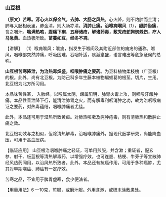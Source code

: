 ### 山豆根

**〔原文〕苦寒。泻心火以保金气，去肺、大肠之风热**。心火降，则不灼肺而金清；肺与大肠相表里，肺金清，则大肠亦清。**消肿止痛。治喉痈喉风**（1），**龈肿齿痛**，含之咽汁。**喘满热咳，腹痛下痢**，**五痔诸疮，解诸药毒，敷秃疮蛇狗蜘蛛伤，疗人马急黄**。血热极所致。**苗蔓如豆，经冬不凋**。

【讲解】 （1）喉痈喉风：喉痈，指发生于喉间及其附近部位的痈疡的通称。喉风，咽喉部突然肿痛，呼吸困难，吞咽补适，痰涎壅盛，语言难出等危急证候的总称。

 **山豆根苦寒降泄，为治热毒炽盛，咽喉肿痛之要药**。为豆科植物柔枝槐（广豆根）的根。此外，尚有北豆根，为防己科多年生藤本植物蝙蝠葛的根茎。切片，生用。北豆根为北方所习用。

本品味苦性寒， 入肺经。以喉属太阴，龈属阳明，肺胃火毒上攻，则咽喉牙龈肿痛。本品性善泄降下行，能清泄肺胃之火，而有解毒利咽消肿之功，故为治咽喉病证之要药，对热毒蕴结，咽喉肿痛者尤佳。

此外，本品还可用于湿热所致黄疸。对肺热咳嗽及痈肿疮毒，则有清肺热和散肿止痛之效。

北豆根功效与之相似，但除清热解毒，治咽喉肿痛外，据现代医学研究，尚能降血压，可用于高血压病。

【临证应用】    山豆根治咽喉肿痛之轻证，可单用煎服，并含漱；重证者，配玄参、射干、板蓝根等清热解毒药，以增强疗效。也可连翘、桔梗、牛蒡子等宣散肺经风热药同用，以治风热所致者。此外，本品还有抗癌作用，可用于多种癌肿，尤其对早期喉癌、肺癌有一定疗效。

苦寒之品，不宜用于脾胃虚寒，食少便溏者。    

【用量用法】6 —10克，煎服，或磨汁服。外用含漱，或研末涂敷患处。

